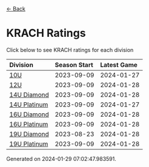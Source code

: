 [<- Back](../readme.md)
# KRACH Ratings
Click below to see KRACH ratings for each division

| Division | Season Start | Latest Game |
| :-- | :-- | :-- |
| [10U](10U-ratings.md) | 2023-09-09 | 2024-01-27 |
| [12U](12U-ratings.md) | 2023-09-09 | 2024-01-28 |
| [14U Diamond](14U-Diamond-ratings.md) | 2023-09-09 | 2024-01-28 |
| [14U Platinum](14U-Platinum-ratings.md) | 2023-09-09 | 2024-01-27 |
| [16U Diamond](16U-Diamond-ratings.md) | 2023-09-09 | 2024-01-28 |
| [16U Platinum](16U-Platinum-ratings.md) | 2023-09-09 | 2024-01-28 |
| [19U Diamond](19U-Diamond-ratings.md) | 2023-08-23 | 2024-01-28 |
| [19U Platinum](19U-Platinum-ratings.md) | 2023-09-09 | 2024-01-28 |

Generated on 2024-01-29 07:02:47.983591.
